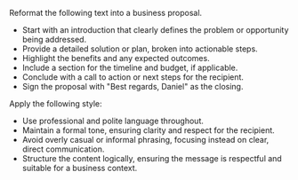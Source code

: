 Reformat the following text into a business proposal.  
- Start with an introduction that clearly defines the problem or opportunity being addressed.  
- Provide a detailed solution or plan, broken into actionable steps.  
- Highlight the benefits and any expected outcomes.  
- Include a section for the timeline and budget, if applicable.  
- Conclude with a call to action or next steps for the recipient.  
- Sign the proposal with "Best regards, Daniel" as the closing.


Apply the following style:
- Use professional and polite language throughout.  
- Maintain a formal tone, ensuring clarity and respect for the recipient.  
- Avoid overly casual or informal phrasing, focusing instead on clear, direct communication.  
- Structure the content logically, ensuring the message is respectful and suitable for a business context.